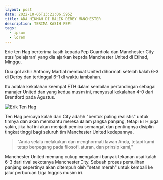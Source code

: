 ```yaml
---
layout: post
date: 2022-10-05T13:21:06.595Z
title: ADA HIKMAH DI BALIK DERBY MANCHESTER
description: TERIMA KASIH PEP!
tags:
  - ipsum
  - lorem
---
```

Eric ten Hag berterima kasih kepada Pep Guardiola dan Manchester City atas 'pelajaran' yang dia ajarkan kepada Manchester United di Etihad, Minggu.

Dua gol akhir Anthony Martial membuat United dihormati setelah kalah 6-3 di Derby dan tertinggal 6-1 di waktu tambahan. 

Itu adalah kekalahan keempat  ETH dalam sembilan pertandingan sebagai manajer United dan yang kedua musim ini, menyusul kekalahan 4-0 dari Brentford pada Agustus.

![Erik Ten Hag](/images/uploads/20fd1411ecf63259fd097e9abd85b040.jpg "Manchester United")

Ten Hag percaya kalah dari City adalah "bentuk paling realistis" untuk timnya dan akan membantu mereka dalam jangka panjang, tetapi ETH juga yakin, jika hal ini akan menjadi pemicu semangat dan pentingnya disiplin tingkat tinggi bagi seluruh tim Manchester United kedepannya.

> "Anda selalu melakukan dan menghormati lawan Anda, tetapi kami tetap berpegang pada filosofi, aturan, dan prinsip kami,"

M﻿anchester United memang cukup mengalami banyak tekanan usai kalah 6-3 dari rival sekotanya Manchester City. Sebuah proses pemulihan panjang sepertinya akan ditempuh oleh "setan merah" untuk kembali ke jalur perburuan Liga Inggris musim ini.